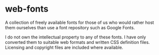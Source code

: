# web-fonts

A collection of freely available fonts for those of us who would rather host them ourselves than use a font repository such as Google Fonts.

I do not own the intellectual property to any of these fonts. I have only converted them to suitable web formats and written CSS definition files. Licensing and copyright files are included where available.
